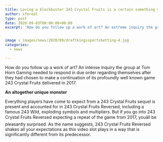 ```yaml
---
title: Loving a blockbuster 243 Crystal Fruits is a certain something yet playing its replacement is a completely unique beast
author: xforeal 
type: post
date: 2020-09-03T00:00:00+00:00
excerpt: 'How do you follow up a work of art? An extreme inquiry the group at Tom Horn Gaming needed to respond in due order regarding themselves after they had chosen to make a spin-off of its profoundly famous game 243 Crystal Fruits delivered in 2017 '


image : images/news/2020/09/draftkingssportsbetting-4.jpg
categories:
  - news

---
```

How do you follow up a work of art? An intense inquiry the group at Tom Horn Gaming needed to respond in due order regarding themselves after they had chosen to make a continuation of its profoundly well known game 243 Crystal Fruits delivered in 2017. 

**An altogether unique monster** 

Everything players have come to expect from a 243 Crystal Fruits sequel is present and accounted for in 243 Crystal Fruits Reversed, including a famous 243 Wild, exploding symbols and multipliers. But if you go into 243 Crystal Fruits Reversed expecting a repeat of the game from 2017, youâll be pleasantly surprised. As the name suggests, 243 Crystal Fruits Reversed shakes all your expectations as this video slot plays in a way that is significantly different from its predecessor. 

<div class="videoWrapper">
  </p>